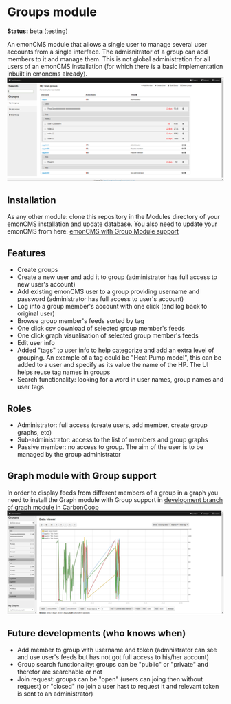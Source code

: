 # Groups module

**Status:** beta (testing)

An emonCMS module that allows a single user to manage several user accounts from a single interface. The admisnitrator of a group can add members to it and manage them. 
This is not global administration for all users of an emonCMS installation (for which there is a basic implementation inbuilt in emoncms already).
![groups_snap_shot.png](files/groups_snap_shot.png)

## Installation
As any other module: clone this repository in the Modules directory of your emonCMS installation and update database.
You also need to update your emonCMS from here: [emonCMS with Group Module support](https://github.com/carboncoop/emoncms/tree/user_tags)


## Features
- Create groups
- Create a new user and add it to group (administrator has full access to new user's account)
- Add existing emonCMS user to a group providing username and password  (administrator has full access to user's account)
- Log into a group member's account with one click (and log back to original user)
- Browse group member's feeds sorted by tag
- One click csv download of selected group member's feeds
- One click graph visualisation of selected group member's feeds
- Edit user info
- Added "tags" to user info to help categorize and add an extra level of grouping. An example of a tag could be "Heat Pump model", this can be added to a user and specify as its value the name of the HP. The UI helps reuse tag names in groups
- Search functionality: looking for a word in user names, group names and user tags

## Roles
- Administrator: full access (create users, add member, create group graphs, etc)
- Sub-administrator: access to the list of members and group graphs
- Passive member: no access to group. The aim of the user is to be managed by the group administrator

## Graph module with Group support
In order to display feeds from different members of a group in a graph you need to install the Graph module with Group support in [development branch of graph module in CarbonCoop](https://github.com/carboncoop/graph/tree/develop)
![groups_snap_shot2.png](files/groups_snap_shot2.png)


## Future developments (who knows when)
- Add member to group with username and token (admnistrator can see and use user's feeds but has not got full access to his/her account)
- Group search functionality: groups can be "public" or "private" and therefor are searchable or not
- Join request: groups can be "open" (users can joing then without request) or "closed" (to join a user hast to request it and relevant token is sent to an administrator)
